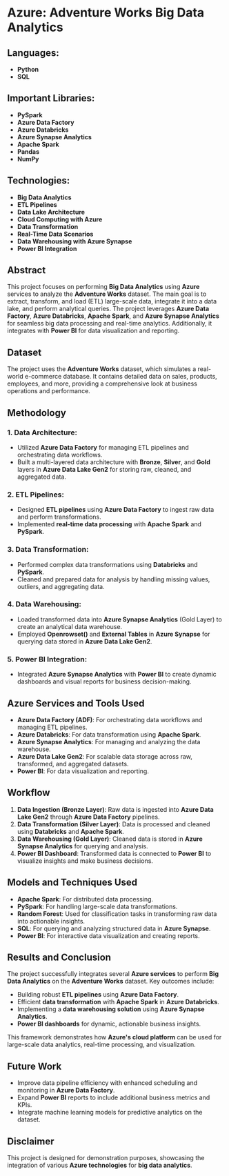 # Azure: Adventure Works Big Data Analytics

## Languages:
- **Python**
- **SQL**

## Important Libraries:
- **PySpark**
- **Azure Data Factory**
- **Azure Databricks**
- **Azure Synapse Analytics**
- **Apache Spark**
- **Pandas**
- **NumPy**

## Technologies:
- **Big Data Analytics**
- **ETL Pipelines**
- **Data Lake Architecture**
- **Cloud Computing with Azure**
- **Data Transformation**
- **Real-Time Data Scenarios**
- **Data Warehousing with Azure Synapse**
- **Power BI Integration**

## Abstract
This project focuses on performing **Big Data Analytics** using **Azure** services to analyze the **Adventure Works** dataset. The main goal is to extract, transform, and load (ETL) large-scale data, integrate it into a data lake, and perform analytical queries. The project leverages **Azure Data Factory**, **Azure Databricks**, **Apache Spark**, and **Azure Synapse Analytics** for seamless big data processing and real-time analytics. Additionally, it integrates with **Power BI** for data visualization and reporting.

## Dataset
The project uses the **Adventure Works** dataset, which simulates a real-world e-commerce database. It contains detailed data on sales, products, employees, and more, providing a comprehensive look at business operations and performance.

## Methodology
### 1. **Data Architecture**:
   - Utilized **Azure Data Factory** for managing ETL pipelines and orchestrating data workflows.
   - Built a multi-layered data architecture with **Bronze**, **Silver**, and **Gold** layers in **Azure Data Lake Gen2** for storing raw, cleaned, and aggregated data.

### 2. **ETL Pipelines**:
   - Designed **ETL pipelines** using **Azure Data Factory** to ingest raw data and perform transformations.
   - Implemented **real-time data processing** with **Apache Spark** and **PySpark**.

### 3. **Data Transformation**:
   - Performed complex data transformations using **Databricks** and **PySpark**.
   - Cleaned and prepared data for analysis by handling missing values, outliers, and aggregating data.

### 4. **Data Warehousing**:
   - Loaded transformed data into **Azure Synapse Analytics** (Gold Layer) to create an analytical data warehouse.
   - Employed **Openrowset()** and **External Tables** in **Azure Synapse** for querying data stored in **Azure Data Lake Gen2**.

### 5. **Power BI Integration**:
   - Integrated **Azure Synapse Analytics** with **Power BI** to create dynamic dashboards and visual reports for business decision-making.

## Azure Services and Tools Used
- **Azure Data Factory (ADF)**: For orchestrating data workflows and managing ETL pipelines.
- **Azure Databricks**: For data transformation using **Apache Spark**.
- **Azure Synapse Analytics**: For managing and analyzing the data warehouse.
- **Azure Data Lake Gen2**: For scalable data storage across raw, transformed, and aggregated datasets.
- **Power BI**: For data visualization and reporting.

## Workflow
1. **Data Ingestion (Bronze Layer)**: Raw data is ingested into **Azure Data Lake Gen2** through **Azure Data Factory** pipelines.
2. **Data Transformation (Silver Layer)**: Data is processed and cleaned using **Databricks** and **Apache Spark**.
3. **Data Warehousing (Gold Layer)**: Cleaned data is stored in **Azure Synapse Analytics** for querying and analysis.
4. **Power BI Dashboard**: Transformed data is connected to **Power BI** to visualize insights and make business decisions.

## Models and Techniques Used
- **Apache Spark**: For distributed data processing.
- **PySpark**: For handling large-scale data transformations.
- **Random Forest**: Used for classification tasks in transforming raw data into actionable insights.
- **SQL**: For querying and analyzing structured data in **Azure Synapse**.
- **Power BI**: For interactive data visualization and creating reports.

## Results and Conclusion
The project successfully integrates several **Azure services** to perform **Big Data Analytics** on the **Adventure Works** dataset. Key outcomes include:
- Building robust **ETL pipelines** using **Azure Data Factory**.
- Efficient **data transformation** with **Apache Spark** in **Azure Databricks**.
- Implementing a **data warehousing solution** using **Azure Synapse Analytics**.
- **Power BI dashboards** for dynamic, actionable business insights.

This framework demonstrates how **Azure's cloud platform** can be used for large-scale data analytics, real-time processing, and visualization.

## Future Work
- Improve data pipeline efficiency with enhanced scheduling and monitoring in **Azure Data Factory**.
- Expand **Power BI** reports to include additional business metrics and KPIs.
- Integrate machine learning models for predictive analytics on the dataset.

## Disclaimer
This project is designed for demonstration purposes, showcasing the integration of various **Azure technologies** for **big data analytics**.
